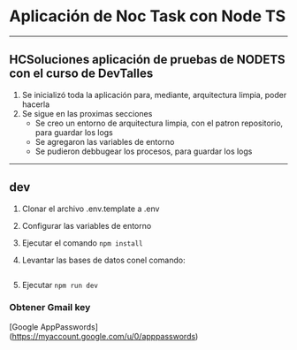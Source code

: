 # Aplicación de Noc Task con Node TS

 -----

## HCSoluciones aplicación de pruebas de NODETS con el curso de DevTalles

1. Se inicializó toda la aplicación para, mediante, arquitectura limpia, poder hacerla
2. Se sigue en las proximas secciones
   - Se creo un entorno de arquitectura limpia, con el patron repositorio, para guardar los logs
   - Se agregaron las variables de entorno
   - Se pudieron debbugear los procesos, para guardar los logs

-----

## dev

1. Clonar el archivo .env.template a .env
2. Configurar las variables de entorno
3. Ejecutar el comando ```npm install```
4. Levantar las bases de datos conel comando:

    ```    docker compose up -d
    ```

5. Ejecutar ```npm run dev```

### Obtener Gmail key

[Google AppPasswords] (<https://myaccount.google.com/u/0/apppasswords>)
